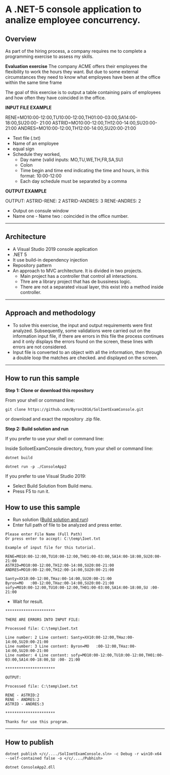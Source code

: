 # A .NET-5 console application to analize employee concurrency.

## Overview

As part of the hiring process, a company requires me to complete a programming exercise to assess my skills.

**Evaluation exercise**
The company ACME offers their employees the flexibility to work the hours they want. But due to some external circumstances they need to know what employees have been at the office within the same time frame

The goal of this exercise is to output a table containing pairs of employees and how often they have coincided in the office.

**INPUT FILE EXAMPLE**

RENE=MO10:00-12:00,TU10:00-12:00,TH01:00-03:00,SA14:00-18:00,SU20:00- 21:00
ASTRID=MO10:00-12:00,TH12:00-14:00,SU20:00-21:00
ANDRES=MO10:00-12:00,TH12:00-14:00,SU20:00-21:00

- Text file (.txt)
- Name of an employee 
- equal sign
- Schedule they worked,
  - Day name (valid inputs: MO,TU,WE,TH,FR,SA,SU)
  - Colon
  - Time begin and time end indicating the time and hours, in this format: 10:00-12:00
  - Each day schedule must be separated by a comma 

**OUTPUT EXAMPLE**

OUTPUT:
ASTRID-RENE: 2
ASTRID-ANDRES: 3
RENE-ANDRES: 2

- Output on consule window
- Name one - Name two : coincided in the office number.

- - -
## Architecture

- A Visual Studio 2019 console application
- .NET 5
- It use build-in dependency injection
- Repository pattern
- An approach to MVC architecture. It is divided in two projects.
  - Main project has a controller that control all interactions.
  - Thre are a library project that has de bussiness logic.
  - There are not a separated visual layer, this exist into a method inside controller.
- - -
## Approach and methodology

- To solve this exercise, the input and output requirements were first analyzed. Subsequently, some validations were carried out on the information input file, if there are errors in this file the process continues and it only displays the errors found on the screen, these lines with errors are not considered.
- Input file is converted to an object with all the information, then through a double loop the matches are checked. and displayed on the screen.

- - -
## How to run this sample

**Step 1: Clone or download this repository**

From your shell or command line:

```Shell
git clone https://github.com/Byron2016/SolIoetExamConsole.git
```

or download and exact the repository .zip file.

**Step 2: Build solution and run**

If you prefer to use your shell or command line: 

Inside SolIoetExamConsole directory, from your shell or command line:

```Shell
dotnet build
```

```Shell
dotnet run -p ./ConsoleApp2
```

If you prefer to use Visual Studio 2019: 

- Select Build Solution from Build menu.
- Press F5 to run it. 

## How to use this sample

- Run solution ([Build solution and run](#Step-2:-Build-solution-and-run))
- Enter full path of file to be analyzed and press enter.
```Shell
Please enter File Name (Full Path)
Or press enter to accept: C:\temp\Ioet.txt
```
```Shell
Example of input file for this tutorial.
```
```Shell
RENE=MO10:00-12:00,TU10:00-12:00,TH01:00-03:00,SA14:00-18:00,SU20:00- 21:00
ASTRID=MO10:00-12:00,TH12:00-14:00,SU20:00-21:00
ANDRES=MO10:00-12:00,TH12:00-14:00,SU20:00-21:00

Santy=XX10:00-12:00,THaz:00-14:00,SU20:00-21:00
Byron=MO   :00-12:00,THaz:00-14:00,SU20:00-21:00
sofy=MO10:00-12:00,TU10:00-12:00,TH01:00-03:00,SA14:00-18:00,SU :00- 21:00
```
- Wait for result.
```Shell
**********************

THERE ARE ERRORS INTO INPUT FILE:

Processed file: C:\temp\Ioet.txt

Line number: 2 Line content: Santy=XX10:00-12:00,THaz:00-14:00,SU20:00-21:00
Line number: 3 Line content: Byron=MO   :00-12:00,THaz:00-14:00,SU20:00-21:00
Line number: 4 Line content: sofy=MO10:00-12:00,TU10:00-12:00,TH01:00-03:00,SA14:00-18:00,SU :00- 21:00

**********************

OUTPUT:

Processed file: C:\temp\Ioet.txt

RENE - ASTRID:2
RENE - ANDRES:2
ASTRID - ANDRES:3

**********************

Thanks for use this program.

```
- - -

## How to publish

```Shell
dotnet publish </c/..../SolIoetExamConsole.sln> -c Debug -r win10-x64 --self-contained false -o </c/..../Pubhish> 
```
```Shell
dotnet ConsoleApp2.dll
```

